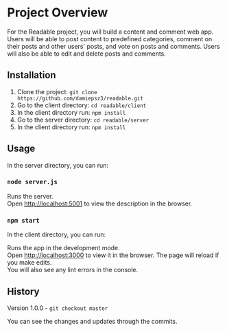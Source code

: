 # Project Overview
For the Readable project, you will build a content and comment web app. Users will be able to post content to predefined categories, comment on their posts and other users' posts, and vote on posts and comments. Users will also be able to edit and delete posts and comments.
## Installation
1. Clone the project: `git clone https://github.com/damiepsz3/readable.git`
2. Go to the client directory: `cd readable/client`
4. In the client directory run: `npm install`
4. Go to the server directory: `cd readable/server`
5. In the client directory run: `npm install`
## Usage
In the server directory, you can run:

### `node server.js`

Runs the server.<br>
Open [http://localhost:5001](http://localhost:5001) to view the description in the browser.

### `npm start`

In the client directory, you can run:

Runs the app in the development mode.<br>
Open [http://localhost:3000](http://localhost:3000) to view it in the browser.
The page will reload if you make edits.<br>
You will also see any lint errors in the console.

## History
Version 1.0.0 -  `git checkout master`

You can see the changes and updates through the commits.
